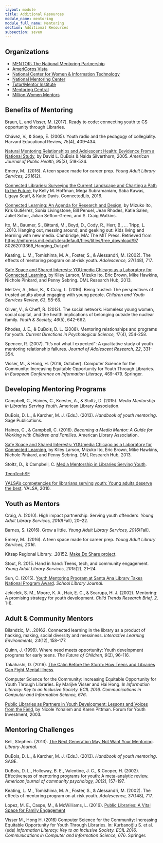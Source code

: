 ```yaml
---
layout: module
title: Additional Resources
module_name: mentoring
module_full_name: Mentoring
section: Additional Resources
subsection: seven
---
```


## Organizations 

- [MENTOR: The National Mentoring Partnership](https://www.mentoring.org/)
- [AmeriCorps Vista](https://www.nationalservice.gov/programs/americorps/americorps-programs/americorps-vista)
- [National Center for Women & Information Technology](https://www.ncwit.org/)  
- [National Mentoring Center](https://nationalmentoringresourcecenter.org/) 
- [Tutor/Mentor Institute](https://www.tutormentorexchange.net/)
- [Mentoring Central](http://mentoringcentral.net/)
- [Million Women Mentors](https://www.millionwomenmentors.com/)

## Benefits of Mentoring

Braun, L. and Visser, M. (2017). Ready to code: connecting youth to CS opportunity through Libraries.

Chávez, V., & Soep, E. (2005). Youth radio and the pedagogy of collegiality. Harvard Educational Review, 75(4), 409–434.

[Natural Mentoring Relationships and Adolescent Health: Eevidence From a National Study](https://www.ncbi.nlm.nih.gov/pmc/articles/PMC1449212/), by David L. DuBois & Naida Silverthorn, 2005. _American Journal of Public Health, 95_(3), 518-524. 

Emery, M. .(2016). A teen space made for career prep. _Young Adult Library Services, 2016_(2). 

[Connected Libraries: Surveying the Current Landscape and Charting a Path to the Future](https://connectedlib.ischool.uw.edu/connected-learning-in-libraries), by Kelly M. Hoffman, Mega Subramaniam, Saba Kawas, Ligaya Scaff, & Katie Davis. ConnectedLib, 2016. 

[Connected Learning: An Agenda for Research and Design](https://dmlhub.net/publications/connected-learning-agenda-for-research-and-design/), by Mizuko Ito, Kris Gutiérrez, Sonia Livingstone, Bill Penuel, Jean Rhodes, Katie Salen, Juliet Schor, Julian Sefton-Green, and S. Craig Watkins. 

Ito, M., Baumer, S., Bittanti, M., Boyd, D., Cody, R., Herr, B., … Tripp, L. .2010. Hanging out, messing around, and geeking out: Kids living and learning with new media. Cambridge, MA: The MIT Press. Retrieved from https://mitpress.mit.edu/sites/default/files/titles/free_download/97 80262013369_Hanging_Out.pdf 

Keating, L. M., Tomishima, M. A., Foster, S., & Alessandri, M. (2002). The effects of mentoring program on at-risk youth. _Adolescence, 37_(148), 717. 

[Safe Space and Shared Interests: YOUmedia Chicago as a Laboratory for Connected Learning](https://dmlhub.net/publications/safe-space-and-shared-interests-youmedia-chicago-laboratory-connected-learning/), by Kiley Larson, Mizuko Ito, Eric Brown, Mike Hawkins, Nichole Pinkard, and Penny Sebring. DML Research Hub, 2013.

Meltzer, A., Muir, K., & Craig, L. (2016). Being trusted: The perspectives of trusted adults about engaging with young people. _Children and Youth Services Review, 63_, 58-66.

Oliver, V., & Cheff, R. (2012). The social network: Homeless young women, social capital, and the health implications of belonging outside the nuclear family. _Youth & Society, 46_(5), 642-662.    

Rhodes, J. E., & DuBois, D. L. (2008). Mentoring relationships and programs for youth. _Current Directions in Psychological Science, 17_(4), 254-258.

Spencer, R. (2007). "It’s not what I expected": A qualitative study of youth mentoring relationship failures. _Journal of Adolescent Research, 22_, 331–354. 

Visser, M., & Hong, H. (2016, October). Computer Science for the Community: Increasing Equitable Opportunity for Youth Through Libraries. _In European Conference on Information Literacy_, 469-479. Springer. 

## Developing Mentoring Programs

Campbell, C., Haines, C., Koester, A., & Stoltz, D. (2015). _Media Mentorship in Libraries Serving Youth_. American Library Association. 

DuBois, D. L., & Karcher, M. J. (Eds.). (2013). _Handbook of youth mentoring_. Sage Publications. 

Haines, C., & Campbell, C. (2016). _Becoming a Media Mentor: A Guide for Working with Children and Families_. American Library Association.

[Safe Space and Shared Interests: YOUmedia Chicago as a Laboratory for Connected Learning](https://dmlhub.net/publications/safe-space-and-shared-interests-youmedia-chicago-laboratory-connected-learning/), by Kiley Larson, Mizuko Ito, Eric Brown, Mike Hawkins, Nichole Pinkard, and Penny Sebring. DML Research Hub, 2013.

Stoltz, D., & Campbell, C. [Media Mentorship in Libraries Serving Youth](http://www.ala.org/alsc/publications-resources/white-papers/mediamentorship). 

[TeenTechSF](https://teentechsf.org/)

[YALSA’s competencies for librarians serving youth: Young adults deserve the best](http://www.ala.org/yalsa/guidelines/yacompetencies2010). YALSA, 2010.

## Youth as Mentors

Craig, A. (2010). High impact partnership: Serving youth offenders. _Young Adult Library Services, 2010_(Fall), 20–22. 

Barnes, S. (2016). Grow a little. _Young Adult Library Services, 2016_(Fall). 

Emery, M. .(2016). A teen space made for career prep. _Young Adult Library Services, 2016_.

Kitsap Regional Library. .20152. [Make Do Share project](http://www.krl.org/makedoshare ). 

Stout, R. 2015. Hand in hand: Teens, tech, and community engagement. _Young Adult Library Services, 2015_(2), 21–24.

Sun, C. (2015). [Youth Mentoring Program at Santa Ana Library Takes National Program Award](http://www.slj.com/2015/01/industry-news/circle-of-mentoring-program-at-santa-ana-library-takes-national-youth-program-award/). _School Library Journal_.  

Jekielek, S. M., Moore, K. A., Hair, E. C., & Scarupa, H. J. (2002). Mentoring: A promising strategy for youth development. _Child Trends Research Brief, 2,_ 1-8. 

## Adult & Community Mentors

Bilandzic, M. .20162. Connected learning in the library as a product of hacking, making, social diversity and messiness. _Interactive Learning Environments, 24_(12), 158–177.  

Quinn, J. (1999). Where need meets opportunity: Youth development programs for early teens. _The Future of Children, 9_(2), 96-116. 

Takahashi, D. (2016). [The Calm Before the Storm: How Teens and Libraries Can Fight Mental Illness](http://yalsa.ala.org/blog/2016/05/29/the-calm-before-the-storm-how-teens-and-libraries-can-fight-mental-illness/). 

Computer Science for the Community: Increasing Equitable Opportunity for Youth Through Libraries. By Marijke Visser and Hai Hong. In _Information Literacy: Key to an Inclusive Society. ECIL 2016. Communications in Computer and Information Science, 676_. 

[Public Libraries as Partners in Youth Development: Lessons and Voices from the Field](http://forumfyi.org/files/PublicLibrariesYD.pdf), by Nicole Yohalem and Karen Pittman. Forum for Youth Investment, 2003.



## Mentoring Challenges

Bell, Stephen. (2013). [The Next Generation May Not Want Your Mentoring](http://lj.libraryjournal.com/2013/04/opinion/leading-from-the-library/the-next-generation-may-not-want-your-mentoring-leading-from-the-library/#_). _Library Journal_.  

DuBois, D. L., & Karcher, M. J. (Eds.). (2013). _Handbook of youth mentoring_. SAGE. 

DuBois, D. L., Holloway, B. E., Valentine, J. C., & Cooper, H. (2002). Effectiveness of mentoring programs for youth: A meta-analytic review. _American journal of community psychology, 30_(2), 157-197. 

Keating, L. M., Tomishima, M. A., Foster, S., & Alessandri, M. (2002). The effects of mentoring program on at-risk youth. _Adolescence, 37_(148), 717. 

Lopez, M. E., Caspe, M., & McWilliams, L. (2016). [Public Libraries: A Vital Space for Family Engagement](http://www.ala.org/pla/sites/ala.org.pla/files/content/initiatives/familyengagement/Public-Libraries-A-Vital-Space-for-Family-Engagement_HFRP-PLA_August-2-2016.pdf)

Visser M., Hong H. (2016) Computer Science for the Community: Increasing Equitable Opportunity for Youth Through Libraries. In: Kurbanoğlu S. et al. (eds) _Information Literacy: Key to an Inclusive Society. ECIL 2016. Communications in Computer and Information Science, 676_. Springer.
